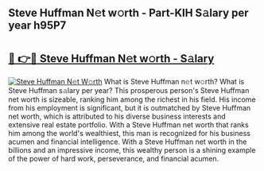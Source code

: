## Steve Huffman N𝚎t w𝚘rth - Part-KIH S𝚊lary per year h95P7

# <h2><a href="http://gc47q3.nevu.top/?p=Steve+Huffman">🔗 👉🔴 Steve Huffman N𝚎t w𝚘rth - S𝚊lary</a></h2>

[![Steve Huffman N𝚎t W𝚘rth](https://i.imgur.com/Oavwk0R.jpeg)](http://gc47q3.nevu.top/?p=Steve+Huffman)
What is Steve Huffman n𝚎t w𝚘rth? What is Steve Huffman s𝚊lary per year?
This prosperous person's Steve Huffman net worth is sizeable, ranking him among the richest in his field. His income from his employment is significant, but it is outmatched by Steve Huffman net worth, which is attributed to his diverse business interests and extensive real estate portfolio. With a Steve Huffman net worth that ranks him among the world's wealthiest, this man is recognized for his business acumen and financial intelligence. With a Steve Huffman net worth in the billions and an impressive income, this wealthy person is a shining example of the power of hard work, perseverance, and financial acumen.
